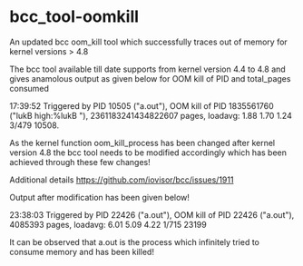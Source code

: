 # bcc_tool-oomkill
An updated bcc oom_kill tool which successfully traces out of memory for kernel versions > 4.8

The bcc tool available till date supports from kernel version 4.4 to 4.8 and gives anamolous output as given below for OOM kill of PID and total_pages consumed 

17:39:52 Triggered by PID 10505 ("a.out"), OOM kill of PID 1835561760 ("lukB high:%lukB "), 2361183241434822607 pages, loadavg: 1.88 1.70 1.24 3/479 10508.

As the kernel function oom_kill_process has been changed after kernel version 4.8 the bcc tool needs to be modified accordingly which has been achieved through these few changes!

Additional details
https://github.com/iovisor/bcc/issues/1911

Output after modification has been given below! 

23:38:03 Triggered by PID 22426 ("a.out"), OOM kill of PID 22426 ("a.out"), 4085393 pages, loadavg: 6.01 5.09 4.22 1/715 23199

It can be observed that a.out is the process which infinitely tried to consume memory and has been killed!
